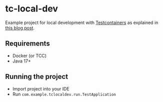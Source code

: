 # tc-local-dev
Example project for local development with [Testcontainers](https://www.testcontainers.org/) as explained in [this blog post](https://bsideup.github.io/posts/local_development_with_testcontainers/).

## Requirements
* Docker (or TCC)
* Java 17+

## Running the project
- Import project into your IDE
- Run `com.example.tclocaldev.run.TestApplication`